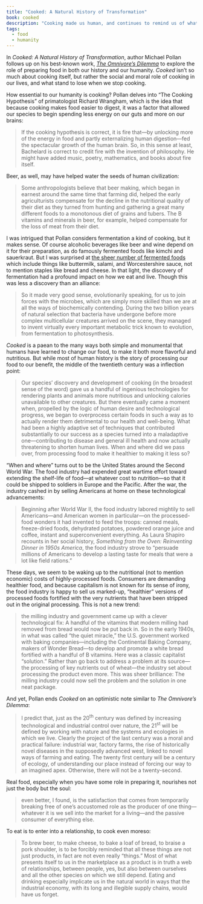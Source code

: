 ```yaml
---
title: "Cooked: A Natural History of Transformation"
book: cooked
description: "Cooking made us human, and continues to remind us of what that means."
tags:
  - food
  - humanity
---
```


In *Cooked: A Natural History of Transformation*, author Michael Pollan follows up on his best-known work, [*The Omnivore’s Dilemma*](/on/the-omnivore-s-dilemma) to explore the role of preparing food in both our history and our humanity. *Cooked* isn’t so much about cooking itself, but rather the social and moral role of cooking in our lives, and what stand to lose when we stop cooking.

How essential to our humanity is cooking? Pollan delves into “The Cooking Hypothesis” of primatologist Richard Wrangham, which is the idea that because cooking makes food easier to digest, it was a factor that allowed our species to begin spending less energy on our guts and more on our brains:

> If the cooking hypothesis is correct, it is fire that—by unlocking more of the energy in food and partly externalizing human digestion—fed the spectacular growth of the human brain. So, in this sense at least, Bachelard is correct to credit fire with the invention of philosophy. He might have added music, poetry, mathematics, and books about fire itself.

Beer, as well, may have helped water the seeds of human civilization:

> Some anthropologists believe that beer making, which began in earnest around the same time that farming did, helped the early agriculturists compensate for the decline in the nutritional quality of their diet as they turned from hunting and gathering a great many different foods to a monotonous diet of grains and tubers. The B vitamins and minerals in beer, for example, helped compensate for the loss of meat from their diet.

I was intrigued that Pollan considers fermentation a kind of cooking, but it makes sense. Of course alcoholic beverages like beer and wine depend on it for their preparation, as do famously fermented foods like kimchi and sauerkraut. But I was surprised at [the sheer number of fermented foods](https://en.wikipedia.org/wiki/List_of_fermented_foods) which include things like buttermilk, salami, and Worcestershire sauce, not to mention staples like bread and cheese. In that light, the discovery of fermentation had a profound impact on how we eat and live. Though this was less a discovery than an alliance:

> So it made very good sense, evolutionarily speaking, for us to join forces with the microbes, which are simply more skilled than we are at all the ways of biochemically contending. During the two billion years of natural selection that bacteria have undergone before more complex multicellular creatures arrived on the scene, they managed to invent virtually every important metabolic trick known to evolution, from fermentation to photosynthesis.

*Cooked* is a paean to the many ways both simple and monumental that humans have learned to change our food, to make it both more flavorful and nutritious. But while most of human history is the story of processing our food to our benefit, the middle of the twentieth century was a inflection point:

> Our species’ discovery and development of cooking (in the broadest sense of the word) gave us a handful of ingenious technologies for rendering plants and animals more nutritious and unlocking calories unavailable to other creatures. But there eventually came a moment when, propelled by the logic of human desire and technological progress, we began to overprocess certain foods in such a way as to actually render them detrimental to our health and well-being. What had been a highly adaptive set of techniques that contributed substantially to our success as a species turned into a maladaptive one—contributing to disease and general ill health and now actually threatening to shorten human lives. When and where did we pass over, from processing food to make it healthier to making it less so?

“When and where” turns out to be the United States around the Second World War. The food industry had expended great wartime effort toward extending the shelf-life of food—at whatever cost to nutrition—so that it could be shipped to soldiers in Europe and the Pacific. After the war, the industry cashed in by selling Americans at home on these technological advancements:

> Beginning after World War II, the food industry labored mightily to sell Americans—and American women in particular—on the processed-food wonders it had invented to feed the troops: canned meals, freeze-dried foods, dehydrated potatoes, powdered orange juice and coffee, instant and superconvenient everything. As Laura Shapiro recounts in her social history, *Something from the Oven: Reinventing Dinner in 1950s America*, the food industry strove to “persuade millions of Americans to develop a lasting taste for meals that were a lot like field rations.”

These days, we seem to be waking up to the nutritional (not to mention economic) costs of highly-processed foods. Consumers are demanding healthier food, and because capitalism is not known for its sense of irony, the food industry is happy to sell us marked-up, “healthier” versions of processed foods fortified with the very nutrients that have been stripped out in the original processing. This is not a new trend:

> the milling industry and government came up with a clever technological fix: A handful of the vitamins that modern milling had removed from bread would now be put back in. So in the early 1940s, in what was called “the quiet miracle,” the U.S. government worked with baking companies—including the Continental Baking Company, makers of Wonder Bread—to develop and promote a white bread fortified with a handful of B vitamins. Here was a classic capitalist “solution.” Rather than go back to address a problem at its source—the processing of key nutrients out of wheat—the industry set about processing the product even more. This was sheer brilliance: The milling industry could now sell the problem and the solution in one neat package.

And yet, Pollan ends *Cooked* on an optimistic note similar to *The Omnivore’s Dilemma*:

> I predict that, just as the 20<sup>th</sup> century was defined by increasing technological and industrial control over nature, the 21<sup>st</sup> will be defined by working with nature and the systems and ecologies in which we live. Clearly the project of the last century was a moral and practical failure: industrial war, factory farms, the rise of historically novel diseases in the supposedly advanced west, linked to novel ways of farming and eating. The twenty first century will be a century of ecology, of understanding our place instead of forcing our way to an imagined apex. Otherwise, there will not be a twenty-second.

Real food, especially when you have some role in preparing it, nourishes not just the body but the soul:

> even better, I found, is the satisfaction that comes from temporarily breaking free of one’s accustomed role as the producer of one thing—whatever it is we sell into the market for a living—and the passive consumer of everything else.

To eat is to enter into a relationship, to cook even moreso:

> To brew beer, to make cheese, to bake a loaf of bread, to braise a pork shoulder, is to be forcibly reminded that all these things are not just products, in fact are not even really “things.” Most of what presents itself to us in the marketplace as a product is in truth a web of relationships, between people, yes, but also between ourselves and all the other species on which we still depend. Eating and drinking especially implicate us in the natural world in ways that the industrial economy, with its long and illegible supply chains, would have us forget.
